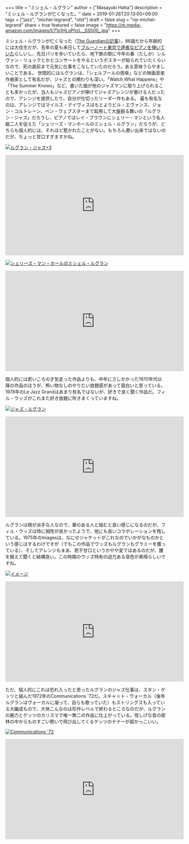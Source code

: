 +++
title = "ミシェル・ルグラン"
author = ["Masayuki Hatta"]
description = "ミシェル・ルグランが亡くなった。"
date = 2019-01-26T20:13:00+09:00
tags = ["jazz", "michel-legrand", "obit"]
draft = false
slug = "rip-michel-legrand"
share = true
featured = false
image = "https://m.media-amazon.com/images/I/71o1HLoPhzL._SS500_.jpg"
+++

ミシェル・ルグランが亡くなった（[The Guardianの記事](https://www.theguardian.com/music/2019/jan/26/michel-legrand-oscar-winning-composer-dies-aged-86)）。86歳だから年齢的には大往生だが、去年の夏も来日して[ブルーノート東京で達者なピアノを弾いていた](http://www.bluenote.co.jp/jp/artists/michel-legrand/)らしいし、先日パリを歩いていたら、地下鉄の駅に今年の春（たしか）シルヴァン・リュックとかとコンサートをやるというポスターが貼られていたくらいなので、死の直前まで元気に仕事をこなしていたのだろう。ある意味うらやましいことである。
世間的にはルグランは、「シェルブールの雨傘」などの映画音楽作曲家として有名だが、ジャズとの関わりも深い。「Watch What Happens」や「The Summer Knows」など、書いた曲が他のジャズマンに取り上げられることも多かったが、当人もジャズピアノが弾けてジャズアレンジが書ける人だったので、アレンジを提供したり、自分が仕切ったリーダー作もある。
最も有名なのは、アレンジではマイルス・デイヴィスはもとよりビル・エヴァンス、ジョン・コルトレーン、ベン・ウェブスターまで起用して大盤振る舞いの「ルグラン・ジャズ」だろうし、ピアノではレイ・ブラウンにシェリー・マンという名人級二人を従えた「シェリーズ・マンホールのミシェル・ルグラン」だろうが、どちらも個人的には、それほど惹かれたことがない。もちろん悪い出来ではないのだが、ちょっと甘口すぎますかね。

<a href="http://www.amazon.co.jp/exec/obidos/ASIN/B00NJ1MN52/myhumangetsme-22/ref=nosim/" name="amazletlink" target="_blank"><img src="https://images-fe.ssl-images-amazon.com/images/I/61XdOgmVapL.jpg" alt="ルグラン・ジャズ+3" style="border: none;" /></a>

<iframe width="560" height="315" src="https://www.youtube.com/embed/E892Xnnr-xA" frameborder="0" allow="accelerometer; autoplay; encrypted-media; gyroscope; picture-in-picture" allowfullscreen></iframe>

<a href="http://www.amazon.co.jp/exec/obidos/ASIN/B00000JXDN/myhumangetsme-22/ref=nosim/" name="amazletlink" target="_blank"><img src="https://images-fe.ssl-images-amazon.com/images/I/41S8QN22F9L.jpg" alt="シェリーズ・マン・ホールのミシェル・ルグラン" style="border: none;" /></a>

<iframe width="560" height="315" src="https://www.youtube.com/embed/3mINpYS0r94" frameborder="0" allow="accelerometer; autoplay; encrypted-media; gyroscope; picture-in-picture" allowfullscreen></iframe>

個人的には若いころの才気走った作品よりも、中年にさしかかった1970年代以降の作品のほうが、怖い物なしのやりたい放題感があって面白いと思っている。1978年のLe Jazz Grandはあまり有名ではないが、好きで良く聞く作品だ。フィル・ウッズがこれまた好き放題に吹きまくっていますね。

<a href="http://www.amazon.co.jp/exec/obidos/ASIN/B07M8PWG7C/myhumangetsme-22/ref=nosim/" name="amazletlink" target="_blank"><img src="https://images-fe.ssl-images-amazon.com/images/I/61co%2BjBE4AL.jpg" alt="ジャズ・ルグラン" style="border: none;" /></a>

<iframe width="560" height="315" src="https://www.youtube.com/embed/dsYJ89PB1fU" frameborder="0" allow="accelerometer; autoplay; encrypted-media; gyroscope; picture-in-picture" allowfullscreen></iframe>

ルグランは根が派手な人なので、華のある人と組むと良い感じになるのだが、フィル・ウッズは特に相性が良かったようで、他にも良いコラボレーションを残している。1975年のImagesは、なにせジャケットがこれなのでいかがなものかという感じはするわけですが（でもこの作品でウッズもルグランもグラミーを獲っている）、そしてアレンジもまあ、若干甘口というかやや変ではあるのだが、腰を据えて聞くと結構良い。この時期のウッズ特有の迫力ある音色が素晴らしいですね。

<a href="http://www.amazon.co.jp/exec/obidos/ASIN/B00L9EL3MU/myhumangetsme-22/ref=nosim/" name="amazletlink" target="_blank"><img src="https://images-fe.ssl-images-amazon.com/images/I/61ztXNpTURL.jpg" alt="イメージ" style="border: none;" /></a>

<iframe width="560" height="315" src="https://www.youtube.com/embed/_lIAy3WIRuM" frameborder="0" allow="accelerometer; autoplay; encrypted-media; gyroscope; picture-in-picture" allowfullscreen></iframe>

ただ、個人的にこれは恐れ入ったと思ったルグランのジャズ仕事は、スタン・ゲッツと組んだ1972年のCommunications '72だ。スキャット・ヴォーカル（後年ルグランはヴォーカルに凝って、自らも歌っていた）もストリングスも入っている大編成もので、大体こんなのは珍作レベルで終わるところなのだが、ルグランの腕力とゲッツのカリスマで唯一無二の作品に仕上がっている。怪しげな音の密林の中からものすごい勢いで飛び出してくるゲッツのテナーが超かっこいい。

<a href="http://www.amazon.co.jp/exec/obidos/ASIN/B00BHVFQ4Q/myhumangetsme-22/ref=nosim/" name="amazletlink" target="_blank"><img src="https://images-fe.ssl-images-amazon.com/images/I/511vJoWoPCL.jpg" alt="Communications '72" style="border: none;" /></a>

<iframe width="560" height="315" src="https://www.youtube.com/embed/2pQEsJGmXYk" frameborder="0" allow="accelerometer; autoplay; encrypted-media; gyroscope; picture-in-picture" allowfullscreen></iframe>

